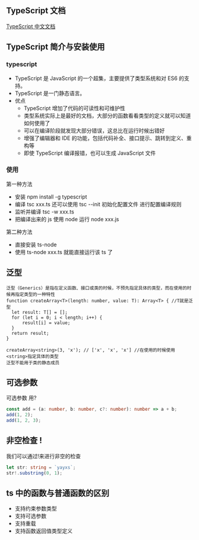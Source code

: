 ## TypeScript 文档

[TypeScript 中文文档 ](https://www.tslang.cn/docs/home.html)

## TypeScript 简介与安装使用

### typescript

- TypeScript 是 JavaScript 的一个超集，主要提供了类型系统和对 ES6 的支持。
- TypeScript 是一门静态语言。
- 优点
  - TypeScript 增加了代码的可读性和可维护性
  - 类型系统实际上是最好的文档，大部分的函数看看类型的定义就可以知道如何使用了
  - 可以在编译阶段就发现大部分错误，这总比在运行时候出错好
  - 增强了编辑器和 IDE 的功能，包括代码补全、接口提示、跳转到定义、重构等
  - 即使 TypeScript 编译报错，也可以生成 JavaScript 文件

### 使用

第一种方法

- 安装 npm install -g typescript
- 编译 tsc xxx.ts 还可以使用 tsc --init 初始化配置文件 进行配置编译规则
- 监听并编译 tsc -w xxx.ts
- 把编译出来的 js 使用 node 运行 node xxx.js

第二种方法

- 直接安装 ts-node
- 使用 ts-node xxx.ts 就能直接运行该 ts 了

## 泛型

```
泛型（Generics）是指在定义函数、接口或类的时候，不预先指定具体的类型，而在使用的时候再指定类型的一种特性
function createArray<T>(length: number, value: T): Array<T> { //T就是泛型
  let result: T[] = [];
  for (let i = 0; i < length; i++) {
      result[i] = value;
  }
  return result;
}

createArray<string>(3, 'x'); // ['x', 'x', 'x'] //在使用的时候使用<string>指定具体的类型
泛型不能用于类的静态成员
```

## 可选参数

可选参数 用?

```ts
const add = (a: number, b: number, c?: number): number => a + b;
add(1, 2);
add(1, 2, 3);
```

## 非空检查 !

我们可以通过!来进行非空的检查

```typescript
let str: string = `yayxs`;
str!.substring(0, 1);
```

## ts 中的函数与普通函数的区别

- 支持约束参数类型
- 支持可选参数
- 支持重载
- 支持函数返回值类型定义
